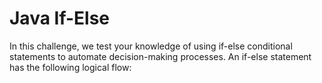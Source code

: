 # Java If-Else

In this challenge, we test your knowledge of using if-else conditional statements to automate decision-making processes. An if-else statement has the following logical flow:

